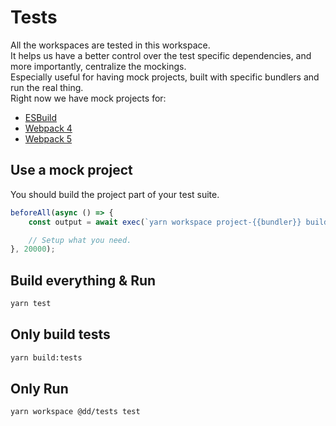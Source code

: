 # Tests

All the workspaces are tested in this workspace.<br/>
It helps us have a better control over the test specific dependencies, and more importantly, centralize the mockings.<br/>
Especially useful for having mock projects, built with specific bundlers and run the real thing.<br/>
Right now we have mock projects for:

-   [ESBuild](./src/mocks/projects/esbuild)
-   [Webpack 4](./src/mocks/projects/webpack4)
-   [Webpack 5](./src/mocks/projects/webpack5)

## Use a mock project

You should build the project part of your test suite.

```js
beforeAll(async () => {
    const output = await exec(`yarn workspace project-{{bundler}} build`);

    // Setup what you need.
}, 20000);
```

## Build everything & Run

```bash
yarn test
```

## Only build tests

```bash
yarn build:tests
```

## Only Run

```bash
yarn workspace @dd/tests test
```
